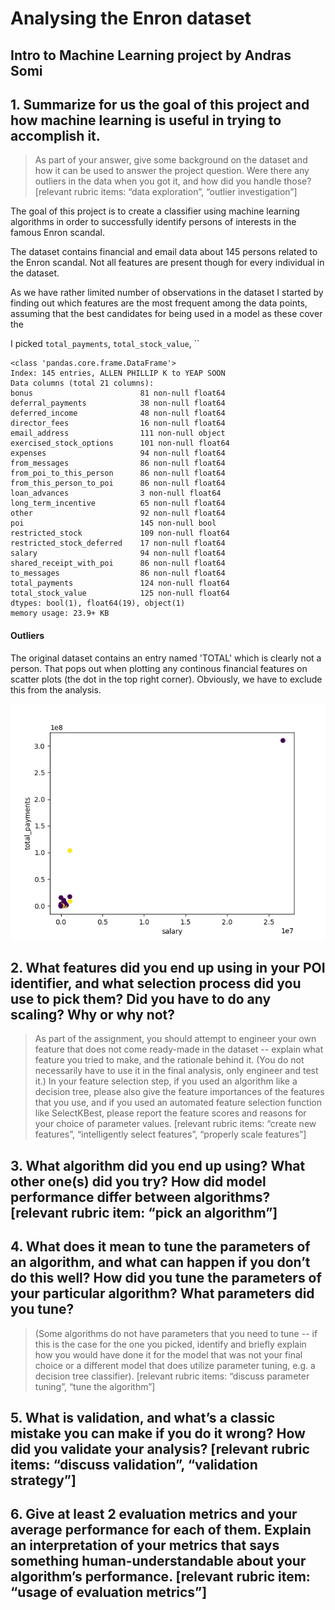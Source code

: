 # Analysing the Enron dataset 
## Intro to Machine Learning project by Andras Somi


## 1. Summarize for us the goal of this project and how machine learning is useful in trying to accomplish it.

> As part of your answer, give some background on the dataset and how it can be used to answer the project question. Were there any outliers in the data when you got it, and how did you handle those?  [relevant rubric items: “data exploration”, “outlier investigation”]

The goal of this project is to create a classifier using machine learning algorithms in order to successfully identify persons of interests in the famous Enron scandal.

The dataset contains financial and email data about 145 persons related to the Enron scandal. Not all features are present though for every individual in the dataset.

As we have rather limited number of observations in the dataset I started by finding out which features are the most frequent among the data points, assuming that the best candidates for being used in a model as these cover the 

I picked `total_payments`, `total_stock_value`, ``

```
<class 'pandas.core.frame.DataFrame'>
Index: 145 entries, ALLEN PHILLIP K to YEAP SOON
Data columns (total 21 columns):
bonus                        81 non-null float64
deferral_payments            38 non-null float64
deferred_income              48 non-null float64
director_fees                16 non-null float64
email_address                111 non-null object
exercised_stock_options      101 non-null float64
expenses                     94 non-null float64
from_messages                86 non-null float64
from_poi_to_this_person      86 non-null float64
from_this_person_to_poi      86 non-null float64
loan_advances                3 non-null float64
long_term_incentive          65 non-null float64
other                        92 non-null float64
poi                          145 non-null bool
restricted_stock             109 non-null float64
restricted_stock_deferred    17 non-null float64
salary                       94 non-null float64
shared_receipt_with_poi      86 non-null float64
to_messages                  86 non-null float64
total_payments               124 non-null float64
total_stock_value            125 non-null float64
dtypes: bool(1), float64(19), object(1)
memory usage: 23.9+ KB
```

#### Outliers

The original dataset contains an entry named 'TOTAL' which is clearly not a person. That pops out when plotting any continous financial features on scatter plots (the dot in the top right corner). Obviously, we have to exclude this from the analysis.

![](Figure_1.png)

## 2. What features did you end up using in your POI identifier, and what selection process did you use to pick them? Did you have to do any scaling? Why or why not? 

> As part of the assignment, you should attempt to engineer your own feature that does not come ready-made in the dataset -- explain what feature you tried to make, and the rationale behind it. (You do not necessarily have to use it in the final analysis, only engineer and test it.) In your feature selection step, if you used an algorithm like a decision tree, please also give the feature importances of the features that you use, and if you used an automated feature selection function like SelectKBest, please report the feature scores and reasons for your choice of parameter values.  [relevant rubric items: “create new features”, “intelligently select features”, “properly scale features”]


## 3. What algorithm did you end up using? What other one(s) did you try? How did model performance differ between algorithms?  [relevant rubric item: “pick an algorithm”]


## 4. What does it mean to tune the parameters of an algorithm, and what can happen if you don’t do this well?  How did you tune the parameters of your particular algorithm? What parameters did you tune? 

> (Some algorithms do not have parameters that you need to tune -- if this is the case for the one you picked, identify and briefly explain how you would have done it for the model that was not your final choice or a different model that does utilize parameter tuning, e.g. a decision tree classifier).  [relevant rubric items: “discuss parameter tuning”, “tune the algorithm”]

## 5. What is validation, and what’s a classic mistake you can make if you do it wrong? How did you validate your analysis?  [relevant rubric items: “discuss validation”, “validation strategy”]

## 6. Give at least 2 evaluation metrics and your average performance for each of them. Explain an interpretation of your metrics that says something human-understandable about your algorithm’s performance. [relevant rubric item: “usage of evaluation metrics”]
